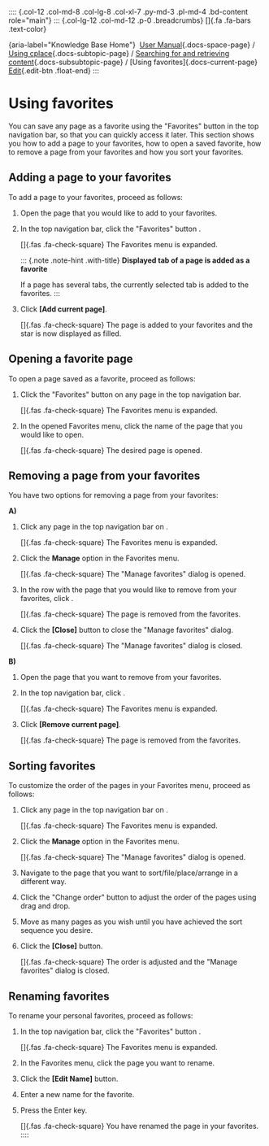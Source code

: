 :::: {.col-12 .col-md-8 .col-lg-8 .col-xl-7 .py-md-3 .pl-md-4 .bd-content role="main"}
::: {.col-lg-12 .col-md-12 .p-0 .breadcrumbs}
[]{.fa .fa-bars .text-color}

[](https://docs.cplace.io/){aria-label="Knowledge Base Home"}  [User
Manual](/user-manual-en/){.docs-space-page} / [Using
cplace](/user-manual-en/cplace-anwenden/){.docs-subtopic-page} /
[Searching for and retrieving
content](/user-manual-en/cplace-anwenden/inhalte-suchen-und-wiederfin/){.docs-subsubtopic-page}
/ [Using favorites]{.docs-current-page} [
Edit](https://github.com/collaborationfactory/cplace-doc-user-enu/blob/release/25.2/cplace-anwenden/inhalte-suchen-und-wiederfin/favoriten-verwenden.md){.edit-btn
.float-end}
:::

# Using favorites

You can save any page as a favorite using the "Favorites" button in the
top navigation bar, so that you can quickly access it later. This
section shows you how to add a page to your favorites, how to open a
saved favorite, how to remove a page from your favorites and how you
sort your favorites.

## Adding a page to your favorites

To add a page to your favorites, proceed as follows:

1.  Open the page that you would like to add to your favorites.

2.  In the top navigation bar, click the "Favorites" button .

    []{.fas .fa-check-square} The Favorites menu is expanded.

    ::: {.note .note-hint .with-title}
    **Displayed tab of a page is added as a favorite**

    If a page has several tabs, the currently selected tab is added to
    the favorites.
    :::

3.  Click **\[Add current page\]**.

    []{.fas .fa-check-square} The page is added to your favorites and
    the star is now displayed as filled.

## Opening a favorite page

To open a page saved as a favorite, proceed as follows:

1.  Click the "Favorites" button on any page in the top navigation bar.

    []{.fas .fa-check-square} The Favorites menu is expanded.

2.  In the opened Favorites menu, click the name of the page that you
    would like to open.

    []{.fas .fa-check-square} The desired page is opened.

## Removing a page from your favorites

You have two options for removing a page from your favorites:

**A)**

1.  Click any page in the top navigation bar on .

    []{.fas .fa-check-square} The Favorites menu is expanded.

2.  Click the **Manage** option in the Favorites menu.

    []{.fas .fa-check-square} The "Manage favorites" dialog is opened.

3.  In the row with the page that you would like to remove from your
    favorites, click .

    []{.fas .fa-check-square} The page is removed from the favorites.

4.  Click the **\[Close\]** button to close the "Manage favorites"
    dialog.

    []{.fas .fa-check-square} The "Manage favorites" dialog is closed.

**B)**

1.  Open the page that you want to remove from your favorites.

2.  In the top navigation bar, click .

    []{.fas .fa-check-square} The Favorites menu is expanded.

3.  Click **\[Remove current page\]**.

    []{.fas .fa-check-square} The page is removed from the favorites.

## Sorting favorites

To customize the order of the pages in your Favorites menu, proceed as
follows:

1.  Click any page in the top navigation bar on .

    []{.fas .fa-check-square} The Favorites menu is expanded.

2.  Click the **Manage** option in the Favorites menu.

    []{.fas .fa-check-square} The "Manage favorites" dialog is opened.

3.  Navigate to the page that you want to sort/file/place/arrange in a
    different way.

4.  Click the "Change order" button to adjust the order of the pages
    using drag and drop.

5.  Move as many pages as you wish until you have achieved the sort
    sequence you desire.

6.  Click the **\[Close\]** button.

    []{.fas .fa-check-square} The order is adjusted and the "Manage
    favorites" dialog is closed.

## Renaming favorites

To rename your personal favorites, proceed as follows:

1.  In the top navigation bar, click the "Favorites" button .

    []{.fas .fa-check-square} The Favorites menu is expanded.

2.  In the Favorites menu, click the page you want to rename.

3.  Click the **\[Edit Name\]** button.

4.  Enter a new name for the favorite.

5.  Press the Enter key.

    []{.fas .fa-check-square} You have renamed the page in your
    favorites.
::::
